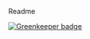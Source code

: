 Readme

[![Greenkeeper badge](https://badges.greenkeeper.io/Magnetjs/magnet-kue.svg)](https://greenkeeper.io/)